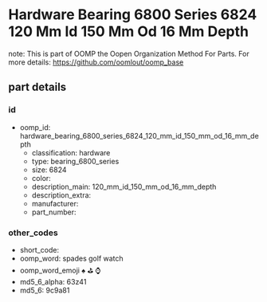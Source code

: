 # Hardware Bearing 6800 Series 6824 120 Mm Id 150 Mm Od 16 Mm Depth  

note: This is part of OOMP the Oopen Organization Method For Parts. For more details: https://github.com/oomlout/oomp_base

##  part details





### id
* oomp_id: hardware_bearing_6800_series_6824_120_mm_id_150_mm_od_16_mm_depth
  * classification: hardware
  * type: bearing_6800_series
  * size: 6824
  * color: 
  * description_main: 120_mm_id_150_mm_od_16_mm_depth
  * description_extra: 
  * manufacturer: 
  * part_number: 

### other_codes
* short_code: 
* oomp_word: spades golf watch
* oomp_word_emoji :spades: :golf: :watch:
* md5_6_alpha: 63z41
* md5_6: 9c9a81